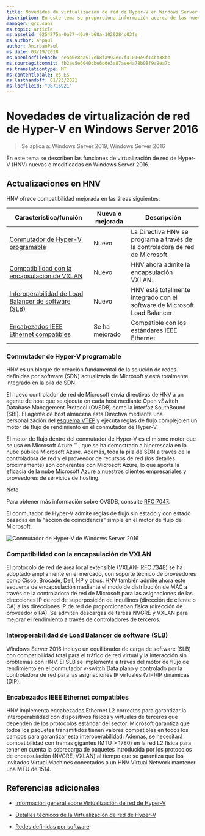 ```yaml
---
title: Novedades de virtualización de red de Hyper-V en Windows Server 2016
description: En este tema se proporciona información acerca de las nuevas características de virtualización de red de Hyper-V en Windows Server 2016
manager: grcusanz
ms.topic: article
ms.assetid: 0254275a-0a77-40a9-b68a-1029284c03fe
ms.author: anpaul
author: AnirbanPaul
ms.date: 03/19/2018
ms.openlocfilehash: ceab0e8ea517eb8fa992ec7f41010e9f14bb38bb
ms.sourcegitcommit: fb2ae5e6040cbe6dde3a87aee4a78b08f9a9ea7c
ms.translationtype: MT
ms.contentlocale: es-ES
ms.lasthandoff: 01/23/2021
ms.locfileid: "98716921"
---
```

# <a name="whats-new-in-hyper-v-network-virtualization-in-windows-server-2016"></a>Novedades de virtualización de red de Hyper-V en Windows Server 2016

>Se aplica a: Windows Server 2019, Windows Server 2016

En este tema se describen las funciones de virtualización de red de Hyper-V (HNV) nuevas o modificadas en Windows Server 2016.

## <a name="updates-in-hnv"></a><a name="BKMK_IPAM2012R2"></a>Actualizaciones en HNV
HNV ofrece compatibilidad mejorada en las áreas siguientes:

|Característica/función|Nueva o mejorada|Descripción|
|--------------------------|-------------------|---------------|
|[Conmutador de Hyper-V programable](../../../sdn/technologies/hyper-v-network-virtualization/../../../sdn/technologies/hyper-v-network-virtualization/../../../sdn/technologies/hyper-v-network-virtualization/../../../sdn/technologies/hyper-v-network-virtualization/whats-new-hyperv-network-virtualization-windows-server.md#SDN)|Nuevo|La Directiva HNV se programa a través de la controladora de red de Microsoft.|
|[Compatibilidad con la encapsulación de VXLAN](../../../sdn/technologies/hyper-v-network-virtualization/../../../sdn/technologies/hyper-v-network-virtualization/../../../sdn/technologies/hyper-v-network-virtualization/../../../sdn/technologies/hyper-v-network-virtualization/whats-new-hyperv-network-virtualization-windows-server.md#VXLAN)|Nuevo|HNV ahora admite la encapsulación VXLAN.|
|[Interoperabilidad de Load Balancer de software (SLB)](../../../sdn/technologies/hyper-v-network-virtualization/../../../sdn/technologies/hyper-v-network-virtualization/../../../sdn/technologies/hyper-v-network-virtualization/../../../sdn/technologies/hyper-v-network-virtualization/whats-new-hyperv-network-virtualization-windows-server.md#SLB)|Nuevo|HNV está totalmente integrado con el software de Microsoft Load Balancer.|
|[Encabezados IEEE Ethernet compatibles](../../../sdn/technologies/hyper-v-network-virtualization/../../../sdn/technologies/hyper-v-network-virtualization/../../../sdn/technologies/hyper-v-network-virtualization/../../../sdn/technologies/hyper-v-network-virtualization/whats-new-hyperv-network-virtualization-windows-server.md#L2)|Se ha mejorado|Compatible con los estándares IEEE Ethernet|

### <a name="programmable-hyper-v-switch"></a><a name="SDN"></a>Conmutador de Hyper-V programable
HNV es un bloque de creación fundamental de la solución de redes definidas por software (SDN) actualizada de Microsoft y está totalmente integrado en la pila de SDN.

El nuevo controlador de red de Microsoft envía directivas de HNV a un agente de host que se ejecuta en cada host mediante Open vSwitch Database Management Protocol (OVSDB) como la interfaz SouthBound (SBI). El agente de host almacena esta Directiva mediante una personalización del [esquema VTEP](https://github.com/openvswitch/ovs/blob/master/vtep/vtep.ovsschema) y ejecuta reglas de flujo complejo en un motor de flujo de rendimiento en el conmutador de Hyper-V.

El motor de flujo dentro del conmutador de Hyper-V es el mismo motor que se usa en Microsoft Azure &trade; , que se ha demostrado a hiperescala en la nube pública Microsoft Azure. Además, toda la pila de SDN a través de la controladora de red y el proveedor de recursos de red (los detalles próximamente) son coherentes con Microsoft Azure, lo que aporta la eficacia de la nube Microsoft Azure a nuestros clientes empresariales y proveedores de servicios de hosting.

> [!NOTE]
> Para obtener más información sobre OVSDB, consulte [RFC 7047](https://www.rfc-editor.org/info/rfc7047).

El conmutador de Hyper-V admite reglas de flujo sin estado y con estado basadas en la "acción de coincidencia" simple en el motor de flujo de Microsoft.

![Conmutador de Hyper-V de Windows Server 2016](../../../media/what-s-new-in-hyper-v-network-virtualization-in-windows-server/HNVOverview.png)

### <a name="vxlan-encapsulation-support"></a><a name="VXLAN"></a>Compatibilidad con la encapsulación de VXLAN
El protocolo de red de área local extensible (VXLAN- [RFC 7348](https://www.rfc-editor.org/info/rfc7348)) se ha adoptado ampliamente en el mercado, con soporte técnico de proveedores como Cisco, Brocade, Dell, HP y otros. HNV también admite ahora este esquema de encapsulación mediante el modo de distribución de MAC a través de la controladora de red de Microsoft para las asignaciones de las direcciones IP de red de superposición de inquilinos (dirección de cliente o CA) a las direcciones IP de red de proporcionaban física (dirección de proveedor o PA). Se admiten descargas de tareas NVGRE y VXLAN para mejorar el rendimiento a través de controladores de terceros.

### <a name="software-load-balancer-slb-interoperability"></a><a name="SLB"></a>Interoperabilidad de Load Balancer de software (SLB)
Windows Server 2016 incluye un equilibrador de carga de software (SLB) con compatibilidad total para el tráfico de red virtual y la interacción sin problemas con HNV. El SLB se implementa a través del motor de flujo de rendimiento en el conmutador v-switch Data plano y controlado por la controladora de red para las asignaciones IP virtuales (VIP)/IP dinámicas (DIP).

### <a name="compliant-ieee-ethernet-headers"></a><a name="L2"></a>Encabezados IEEE Ethernet compatibles
HNV implementa encabezados Ethernet L2 correctos para garantizar la interoperabilidad con dispositivos físicos y virtuales de terceros que dependen de los protocolos estándar del sector. Microsoft garantiza que todos los paquetes transmitidos tienen valores compatibles en todos los campos para garantizar esta interoperabilidad. Además, se necesitará compatibilidad con tramas gigantes (MTU > 1780) en la red L2 física para tener en cuenta la sobrecarga de paquetes introducida por los protocolos de encapsulación (NVGRE, VXLAN) al tiempo que se garantiza que los invitados Virtual Machines conectados a un HNV Virtual Network mantener una MTU de 1514.

## <a name="additional-references"></a>Referencias adicionales

-   [Información general sobre Virtualización de red de Hyper-V](hyperv-network-virtualization-overview-windows-server.md)

-   [Detalles técnicos de la Virtualización de red de Hyper-V](hyperv-network-virtualization-technical-details-windows-server.md)

-   [Redes definidas por software](../../software-defined-networking.md)